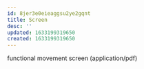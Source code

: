 ```yaml
---
id: 8jer3e0eieaggsu2ye2gqnt
title: Screen
desc: ''
updated: 1633199319650
created: 1633199319650
---
```


functional movement screen
(application/pdf)

